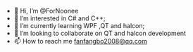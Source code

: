 - 👋 Hi, I’m @ForNoonee
- 👀 I’m interested in C# and C++;
- 🌱 I’m currently learning WPF ,QT and halcon;
- 💞️ I’m looking to collaborate on QT and halcon development
- 📫 How to reach me fanfangbo2008@qq.com

<!---
ForNoonee/ForNoonee is a ✨ special ✨ repository because its `README.md` (this file) appears on your GitHub profile.
You can click the Preview link to take a look at your changes.
--->
